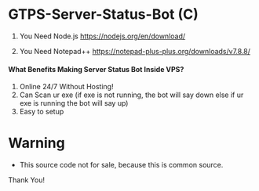 # GTPS-Server-Status-Bot (C)
1. You Need Node.js https://nodejs.org/en/download/

2. You Need Notepad++ https://notepad-plus-plus.org/downloads/v7.8.8/

#### What Benefits Making Server Status Bot Inside VPS?
 1. Online 24/7 Without Hosting!
 2. Can Scan ur exe (if exe is not running, the bot will say down else if ur exe is running the bot will say up)
 3. Easy to setup

# Warning
* This source code not for sale, because this is common source.

Thank You!
